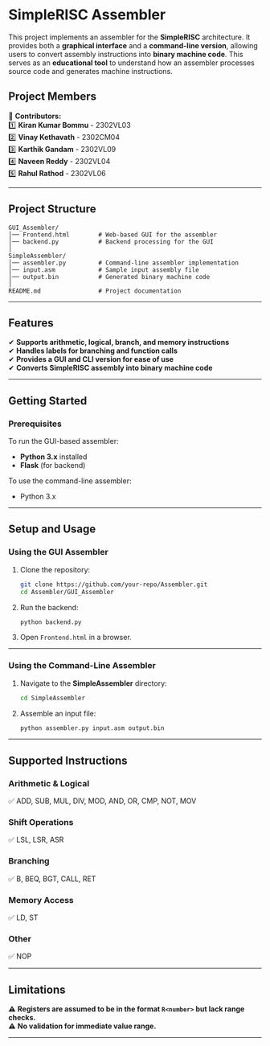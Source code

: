 # **SimpleRISC Assembler**  

This project implements an assembler for the **SimpleRISC** architecture. It provides both a **graphical interface** and a **command-line version**, allowing users to convert assembly instructions into **binary machine code**. This serves as an **educational tool** to understand how an assembler processes source code and generates machine instructions.  

## **Project Members**  

👥 **Contributors:**  
1️⃣ **Kiran Kumar Bommu** - 2302VL03  
2️⃣ **Vinay Kethavath** - 2302CM04  
3️⃣ **Karthik Gandam** - 2302VL09  
4️⃣ **Naveen Reddy** - 2302VL04  
5️⃣ **Rahul Rathod** - 2302VL06  

---

## **Project Structure**  

```
GUI_Assembler/  
│── Frontend.html        # Web-based GUI for the assembler  
│── backend.py           # Backend processing for the GUI  
│  
SimpleAssembler/  
│── assembler.py         # Command-line assembler implementation  
│── input.asm            # Sample input assembly file  
│── output.bin           # Generated binary machine code  
│  
README.md                # Project documentation  
```  

---

## **Features**  

✔ **Supports arithmetic, logical, branch, and memory instructions**  
✔ **Handles labels for branching and function calls**  
✔ **Provides a GUI and CLI version for ease of use**  
✔ **Converts SimpleRISC assembly into binary machine code**  

---

## **Getting Started**  

### **Prerequisites**  

To run the GUI-based assembler:  
- **Python 3.x** installed  
- **Flask** (for backend)  

To use the command-line assembler:  
- Python 3.x  

---

## **Setup and Usage**  

### **Using the GUI Assembler**  
1. Clone the repository:  
   ```sh
   git clone https://github.com/your-repo/Assembler.git  
   cd Assembler/GUI_Assembler  
   ```  
2. Run the backend:  
   ```sh
   python backend.py  
   ```  
3. Open `Frontend.html` in a browser.  

---

### **Using the Command-Line Assembler**  
1. Navigate to the **SimpleAssembler** directory:  
   ```sh
   cd SimpleAssembler  
   ```  
2. Assemble an input file:  
   ```sh
   python assembler.py input.asm output.bin  
   ```  

---

## **Supported Instructions**  

### **Arithmetic & Logical**  
✅ ADD, SUB, MUL, DIV, MOD, AND, OR, CMP, NOT, MOV  

### **Shift Operations**  
✅ LSL, LSR, ASR  

### **Branching**  
✅ B, BEQ, BGT, CALL, RET  

### **Memory Access**  
✅ LD, ST  

### **Other**  
✅ NOP  

---

## **Limitations**  

⚠ **Registers are assumed to be in the format `R<number>` but lack range checks.**  
⚠ **No validation for immediate value range.**  

---
